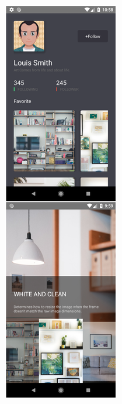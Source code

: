 <img src="screenshot/Screenshot_1526741892.png" width="300">
<br/>
<img src="screenshot/Screenshot_1526911181.png" width="300">